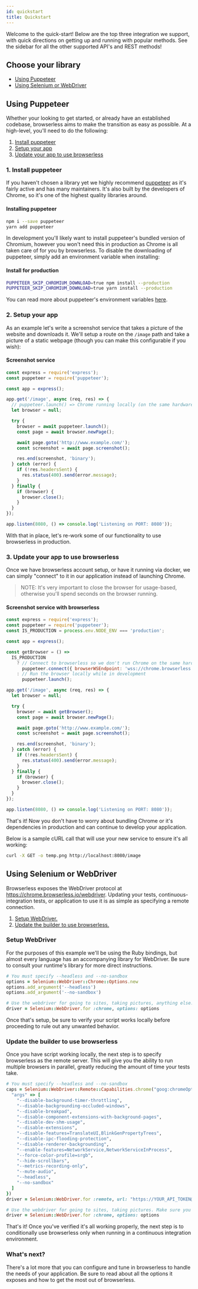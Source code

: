 ```yaml
---
id: quickstart
title: Quickstart
---
```


Welcome to the quick-start! Below are the top three integration we support, with quick directions on getting up and running with popular methods. See the sidebar for all the other supported API's and REST methods!

## Choose your library

- [Using Puppeteer](#using-puppeteer)
- [Using Selenium or WebDriver](#using-selenium-or-webdriver)

## Using Puppeteer

Whether your looking to get started, or already have an established codebase, browserless aims to make the transition as easy as possible. At a high-level, you'll need to do the following:

1. [Install puppeteer](#1-install-puppeteer)
2. [Setup your app](#2-setup-your-app)
3. [Update your app to use browserless](#update-your-app-to-use-browserless)

### 1. Install puppeteer

If you haven't chosen a library yet we highly recommend [puppeteer](https://github.com/GoogleChrome/puppeteer) as it's fairly active and has many maintainers. It's also built by the developers of Chrome, so it's one of the highest quality libraries around.

#### Installing puppeteer

```bash
npm i --save puppeteer
yarn add puppeteer
```

In development you'll likely want to install puppeteer's bundled version of Chromium, however you won't need this in production as Chrome is all taken care of for you by browserless. To disable the downloading of puppeteer, simply add an environment variable when installing:

#### Install for production

```bash
PUPPETEER_SKIP_CHROMIUM_DOWNLOAD=true npm install --production
PUPPETEER_SKIP_CHROMIUM_DOWNLOAD=true yarn install --production
```

You can read more about puppeteer's environment variables [here](https://github.com/GoogleChrome/puppeteer/blob/master/docs/api.md#environment-variables).

### 2. Setup your app

As an example let's write a screenshot service that takes a picture of the website and downloads it. We'll setup a route on the `/image` path and take a picture of a static webpage (though you can make this configurable if you wish):

#### Screenshot service

```javascript
const express = require('express');
const puppeteer = require('puppeteer');

const app = express();

app.get('/image', async (req, res) => {
  // puppeteer.launch() => Chrome running locally (on the same hardware)
  let browser = null;

  try {
    browser = await puppeteer.launch();
    const page = await browser.newPage();

    await page.goto('http://www.example.com/');
    const screenshot = await page.screenshot();

    res.end(screenshot, 'binary');
  } catch (error) {
    if (!res.headersSent) {
      res.status(400).send(error.message);
    }
  } finally {
    if (browser) {
      browser.close();
    }
  }
});

app.listen(8080, () => console.log('Listening on PORT: 8080'));
```

With that in place, let's re-work some of our functionality to use browserless in production.

### 3. Update your app to use browserless

Once we have browserless account setup, or have it running via docker, we can simply "connect" to it in our application instead of launching Chrome.

> NOTE: It's very important to close the browser for usage-based, otherwise you'll spend seconds on the browser running.

#### Screenshot service with browserless

```javascript
const express = require('express');
const puppeteer = require('puppeteer');
const IS_PRODUCTION = process.env.NODE_ENV === 'production';

const app = express();

const getBrowser = () =>
  IS_PRODUCTION
    ? // Connect to browserless so we don't run Chrome on the same hardware in production
      puppeteer.connect({ browserWSEndpoint: 'wss://chrome.browserless.io?token=YOUR-API-TOKEN' })
    : // Run the browser locally while in development
      puppeteer.launch();

app.get('/image', async (req, res) => {
  let browser = null;

  try {
    browser = await getBrowser();
    const page = await browser.newPage();

    await page.goto('http://www.example.com/');
    const screenshot = await page.screenshot();

    res.end(screenshot, 'binary');
  } catch (error) {
    if (!res.headersSent) {
      res.status(400).send(error.message);
    }
  } finally {
    if (browser) {
      browser.close();
    }
  }
});

app.listen(8080, () => console.log('Listening on PORT: 8080'));
```

That's it! Now you don't have to worry about bundling Chrome or it's dependencies in production and can continue to develop your application.

Below is a sample cURL call that will use your new service to ensure it's all working:

```sh
curl -X GET -o temp.png http://localhost:8080/image
```

## Using Selenium or WebDriver

Browserless exposes the WebDriver protocol at <https://chrome.browserless.io/webdriver>. Updating your tests, continuous-integration tests, or application to use it is as simple as specifying a remote connection.

1. [Setup WebDriver.](#setup-webdriver)
2. [Update the builder to use browserless.](#update-the-builder-to-use-browserless)

### Setup WebDriver

For the purposes of this example we'll be using the Ruby bindings, but almost every language has an accompanying library for WebDriver. Be sure to consult your runtime's library for more direct instructions.

```ruby
# You must specify --headless and --no-sandbox
options = Selenium::WebDriver::Chrome::Options.new
options.add_argument('--headless')
options.add_argument('--no-sandbox')

# Use the webdriver for going to sites, taking pictures, anything else. Make sure you close the browser when done.
driver = Selenium::WebDriver.for :chrome, options: options
```

Once that's setup, be sure to verify your script works locally before proceeding to rule out any unwanted behavior.

### Update the builder to use browserless

Once you have script working locally, the next step is to specify browserless as the remote server. This will give you the ability to run multiple browsers in parallel, greatly reducing the amount of time your tests take.

```rb
# You must specify --headless and --no-sandbox
caps = Selenium::WebDriver::Remote::Capabilities.chrome("goog:chromeOptions" => {
  "args" => [
    "--disable-background-timer-throttling",
    "--disable-backgrounding-occluded-windows",
    "--disable-breakpad",
    "--disable-component-extensions-with-background-pages",
    "--disable-dev-shm-usage",
    "--disable-extensions",
    "--disable-features=TranslateUI,BlinkGenPropertyTrees",
    "--disable-ipc-flooding-protection",
    "--disable-renderer-backgrounding",
    "--enable-features=NetworkService,NetworkServiceInProcess",
    "--force-color-profile=srgb",
    "--hide-scrollbars",
    "--metrics-recording-only",
    "--mute-audio",
    "--headless",
    "--no-sandbox"
  ]
})
driver = Selenium::WebDriver.for :remote, url: "https://YOUR_API_TOKEN@chrome.browserless.io/webdriver" desired_capabilities: caps

# Use the webdriver for going to sites, taking pictures. Make sure you close the browser when done.
driver = Selenium::WebDriver.for :chrome, options: options
```

That's it! Once you've verified it's all working properly, the next step is to conditionally use browserless only when running in a continuous integration environment.

### What's next?

There's a lot more that you can configure and tune in browserless to handle the needs of your application. Be sure to read about all the options it exposes and how to get the most out of browserless.
